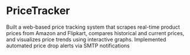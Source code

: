 # PriceTracker
 Built a web-based price tracking system that scrapes real-time product prices from Amazon and Flipkart, compares historical and current prices, and visualizes price trends using interactive graphs. Implemented automated price drop alerts via SMTP notifications
